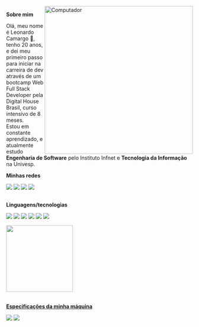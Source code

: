 <img src="https://raw.githubusercontent.com/MicaelliMedeiros/micaellimedeiros/master/image/computer-illustration.png" min-width="400px" max-width="400px" width="400px" align="right" alt="Computador">

<p align="left">
   <strong>Sobre mim</strong>
</p>

<p align="left"> 
  Olá, meu nome é Leonardo Camargo 👋, <br>
  tenho 20 anos, e dei meu primeiro passo para iniciar na carreira de dev através de um bootcamp Web Full Stack Developer pela Digital House Brasil, curso intensivo de 8 meses. 
   <br>
  Estou em constante aprendizado, e atualmente estudo <strong>Engenharia de Software</strong> pelo Instituto Infnet e <strong>Tecnologia da Informação</strong> na Univesp.
</p>

<p align="left">
   <strong>Minhas redes</strong>
</p>

<p align="left">
  <a href="mailto:leocamargo.contato@gmail.com" alt="Gmail">
  <img src="https://img.shields.io/badge/Gmail-D14836?style=for-the-badge&logo=gmail&logoColor=white" /></a>

  <a href="https://www.linkedin.com/in/leonardo-felipe-camargo/" alt="Linkedin">
  <img src="https://img.shields.io/badge/LinkedIn-0077B5?style=for-the-badge&logo=linkedin&logoColor=white" /></a>

  <a href="https://wa.me/+5515997438555?text=Contato" alt="WhatsApp">
  <img src="https://img.shields.io/badge/WhatsApp-25D366?style=for-the-badge&logo=whatsapp&logoColor=white"/></a>

  <a href="https://www.instagram.com/leo.felipes/" alt="Instagram">
  <img src="https://img.shields.io/badge/Instagram-E4405F?style=for-the-badge&logo=instagram&logoColor=white"/></a>
</p>  

##

<p align="left">
   <strong>Linguagens/tecnologias</strong>
</p>

<p align="left">
  <img src="https://img.shields.io/badge/HTML5-E34F26?style=for-the-badge&logo=html5&logoColor=white"/> <img src="https://img.shields.io/badge/CSS3-1572B6?style=for-the-badge&logo=css3&logoColor=white"/> <img src="https://img.shields.io/badge/JavaScript-F7DF1E?style=for-the-badge&logo=javascript&logoColor=black"/> <img src="https://img.shields.io/badge/Node.js-43853D?style=for-the-badge&logo=node.js&logoColor=white"/> <img src="https://img.shields.io/badge/React-20232A?style=for-the-badge&logo=react&logoColor=61DAFB"/> <img src="https://img.shields.io/badge/MySQL-005C84?style=for-the-badge&logo=mysql&logoColor=white"/>
</p>

<div align="left">
  <a href="https://github.com/Leofelps">
  <img height="180em" src="https://github-readme-stats.vercel.app/api?username=Leofelps&show_icons=true&theme=dracula&include_all_commits=true&count_private=true"/>
</div>
<br>
<p align="left">
   <strong>Especificações da minha máquina</strong>
</p>

   <img src="https://img.shields.io/badge/NVIDIA-GTX1650-76B900?style=for-the-badge&logo=nvidia&logoColor=white"/></a>
   <img src="https://img.shields.io/badge/AMD-Ryzen_5_3500X-ED1C24?style=for-the-badge&logo=amd&logoColor=white"/></a>
